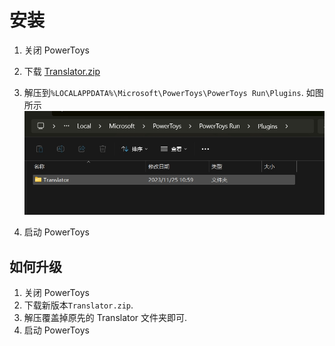 # 安装

1. 关闭 PowerToys
2. 下载 [Translator.zip](https://github.com/N0I0C0K/PowerTranslator/releases)
3. 解压到`%LOCALAPPDATA%\Microsoft\PowerToys\PowerToys Run\Plugins`.
   如图所示
   ![file](../Images/file.png)

4. 启动 PowerToys

## 如何升级

1. 关闭 PowerToys
2. 下载新版本`Translator.zip`.
3. 解压覆盖掉原先的 Translator 文件夹即可.
4. 启动 PowerToys
